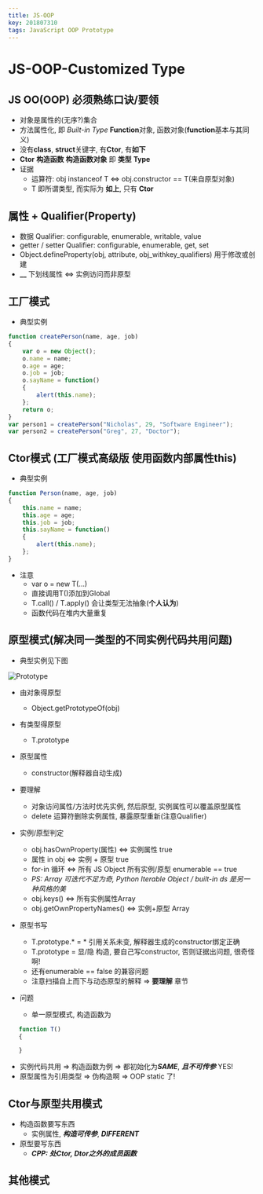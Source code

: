 ```yaml
---
title: JS-OOP
key: 201807310
tags: JavaScript OOP Prototype
---
```


# JS-OOP-Customized Type

## JS OO(OOP) 必须熟练口诀/要领
- 对象是属性的(无序?)集合
- 方法属性化, 即 *Built-in Type* **Function**对象, 函数对象(**function**基本与其同义)
- 没有**class**, **struct**关键字, 有**Ctor**, 有**如下**
- **Ctor** **构造函数** **构造函数对象** 即 **类型** **Type**
- 证据
    - 运算符:  obj instanceof T <=> obj.constructor == T(来自原型对象)
    - T 即所谓类型, 而实际为 **如上**, 只有 **Ctor**

<!--more-->

## 属性 + Qualifier(Property)
- 数据 Qualifier: configurable, enumerable, writable, value
- getter / setter Qualifier: configurable, enumerable, get, set
- Object.defineProperty(obj, attribute, obj_withkey_qualifiers) 用于修改或创建
- **__**  下划线属性  <=> 实例访问而非原型


## 工厂模式

- 典型实例
```JavaScript
function createPerson(name, age, job)
{
    var o = new Object();
    o.name = name;
    o.age = age;
    o.job = job;
    o.sayName = function()
    {
    	alert(this.name);
	};
	return o;
}
var person1 = createPerson("Nicholas", 29, "Software Engineer");
var person2 = createPerson("Greg", 27, "Doctor");
```

## Ctor模式 (工厂模式高级版 使用函数内部属性this)
- 典型实例
```JavaScript
function Person(name, age, job)
{
    this.name = name;
    this.age = age;
    this.job = job;
    this.sayName = function()
    {
    	alert(this.name);
    };
}
```

- 注意
   - var o = new T(...)
   - 直接调用T()添加到Global
   - T.call() / T.apply() 会让类型无法抽象(**个人认为**)
   - 函数代码在堆内大量重复

## 原型模式(解决同一类型的不同实例代码共用问题)
- 典型实例见下图

![Prototype]({{site.url}}/assets/BlogImages/2018-07-31/Prototype.png  "Prototype")

- 由对象得原型
   - Object.getPrototypeOf(obj)
- 有类型得原型
   - T.prototype
- 原型属性
   - constructor(解释器自动生成)

- 要理解
   - 对象访问属性/方法时优先实例, 然后原型, 实例属性可以覆盖原型属性
   - delete 运算符删除实例属性, 暴露原型重新(注意Qualifier)

- 实例/原型判定
   - obj.hasOwnProperty(属性) <=> 实例属性 true
   - 属性 in obj <=> 实例 + 原型 true
   - for-in 循环 <=> 所有 JS Object 所有实例/原型 enumerable == true
   - *PS: Array 可迭代不足为奇, Python Iterable Object / built-in ds 是另一种风格的美*
   - obj.keys() <=> 所有实例属性Array
   - obj.getOwnPropertyNames() <=> 实例+原型 Array

- 原型书写
   - T.prototype.\*  =  \*   引用关系未变, 解释器生成的constructor绑定正确
   - T.prototype = 显/隐 构造, 要自己写constructor, 否则证据出问题, 很奇怪啊! 
   - 还有enumerable == false 的兼容问题
   - 注意扫描自上而下与动态原型的解释  =>  **要理解** 章节

- 问题
   - 单一原型模式, 构造函数为
```JavaScript
   function T()
   {

   }
```
   - 实例代码共用 => 构造函数为例 => 都初始化为***SAME***, ***且不可传参*** YES!
   - 原型属性为引用类型 => 伪构造啊 => OOP static 了!
## Ctor与原型共用模式
- 构造函数要写东西
  - 实例属性, ***构造可传参***, ***DIFFERENT***
- 原型要写东西
  - ***CPP: 处Ctor, Dtor之外的成员函数***
## 其他模式